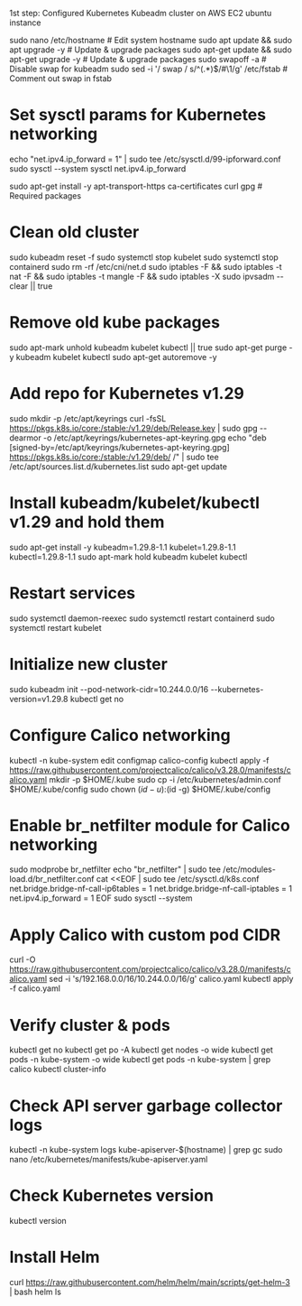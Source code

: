 1st step: Configured Kubernetes Kubeadm cluster on AWS EC2 ubuntu instance


sudo nano /etc/hostname        # Edit system hostname
sudo apt update && sudo apt upgrade -y   # Update & upgrade packages
sudo apt-get update && sudo apt-get upgrade -y  # Update & upgrade packages
sudo swapoff -a                # Disable swap for kubeadm
sudo sed -i '/ swap / s/^\(.*\)$/#\1/g' /etc/fstab  # Comment out swap in fstab

# Set sysctl params for Kubernetes networking
echo "net.ipv4.ip_forward = 1" | sudo tee /etc/sysctl.d/99-ipforward.conf
sudo sysctl --system
sysctl net.ipv4.ip_forward

sudo apt-get install -y apt-transport-https ca-certificates curl gpg   # Required packages

# Clean old cluster
sudo kubeadm reset -f
sudo systemctl stop kubelet
sudo systemctl stop containerd
sudo rm -rf /etc/cni/net.d
sudo iptables -F && sudo iptables -t nat -F && sudo iptables -t mangle -F && sudo iptables -X
sudo ipvsadm --clear || true

# Remove old kube packages
sudo apt-mark unhold kubeadm kubelet kubectl || true
sudo apt-get purge -y kubeadm kubelet kubectl
sudo apt-get autoremove -y

# Add repo for Kubernetes v1.29
sudo mkdir -p /etc/apt/keyrings
curl -fsSL https://pkgs.k8s.io/core:/stable:/v1.29/deb/Release.key | sudo gpg --dearmor -o /etc/apt/keyrings/kubernetes-apt-keyring.gpg
echo "deb [signed-by=/etc/apt/keyrings/kubernetes-apt-keyring.gpg] https://pkgs.k8s.io/core:/stable:/v1.29/deb/ /" | sudo tee /etc/apt/sources.list.d/kubernetes.list
sudo apt-get update

# Install kubeadm/kubelet/kubectl v1.29 and hold them
sudo apt-get install -y kubeadm=1.29.8-1.1 kubelet=1.29.8-1.1 kubectl=1.29.8-1.1
sudo apt-mark hold kubeadm kubelet kubectl

# Restart services
sudo systemctl daemon-reexec
sudo systemctl restart containerd
sudo systemctl restart kubelet

# Initialize new cluster
sudo kubeadm init --pod-network-cidr=10.244.0.0/16 --kubernetes-version=v1.29.8
kubectl get no

# Configure Calico networking
kubectl -n kube-system edit configmap calico-config
kubectl apply -f https://raw.githubusercontent.com/projectcalico/calico/v3.28.0/manifests/calico.yaml
mkdir -p $HOME/.kube
sudo cp -i /etc/kubernetes/admin.conf $HOME/.kube/config
sudo chown $(id -u):$(id -g) $HOME/.kube/config

# Enable br_netfilter module for Calico networking
sudo modprobe br_netfilter
echo "br_netfilter" | sudo tee /etc/modules-load.d/br_netfilter.conf
cat <<EOF | sudo tee /etc/sysctl.d/k8s.conf
net.bridge.bridge-nf-call-ip6tables = 1
net.bridge.bridge-nf-call-iptables = 1
net.ipv4.ip_forward = 1
EOF
sudo sysctl --system

# Apply Calico with custom pod CIDR
curl -O https://raw.githubusercontent.com/projectcalico/calico/v3.28.0/manifests/calico.yaml
sed -i 's/192.168.0.0\/16/10.244.0.0\/16/g' calico.yaml
kubectl apply -f calico.yaml

# Verify cluster & pods
kubectl get no
kubectl get po -A
kubectl get nodes -o wide
kubectl get pods -n kube-system -o wide
kubectl get pods -n kube-system | grep calico
kubectl cluster-info

# Check API server garbage collector logs
kubectl -n kube-system logs kube-apiserver-$(hostname) | grep gc
sudo nano /etc/kubernetes/manifests/kube-apiserver.yaml

# Check Kubernetes version
kubectl version

# Install Helm
curl https://raw.githubusercontent.com/helm/helm/main/scripts/get-helm-3 | bash
helm ls

